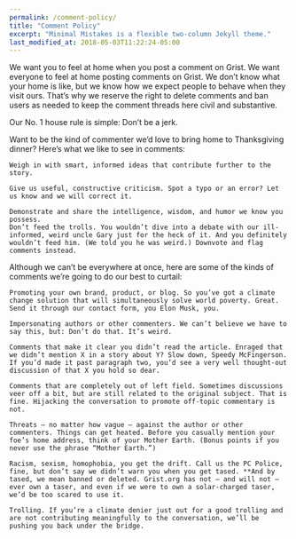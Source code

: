 ```yaml
---
permalink: /comment-policy/
title: "Comment Policy"
excerpt: "Minimal Mistakes is a flexible two-column Jekyll theme."
last_modified_at: 2018-05-03T11:22:24-05:00
---
```


We want you to feel at home when you post a comment on Grist. We want everyone to feel at home posting comments on Grist. We don’t know what your home is like, but we know how we expect people to behave when they visit ours. That’s why we reserve the right to delete comments and ban users as needed to keep the comment threads here civil and substantive.

Our No. 1 house rule is simple: Don’t be a jerk.

Want to be the kind of commenter we’d love to bring home to Thanksgiving dinner? Here’s what we like to see in comments:

    Weigh in with smart, informed ideas that contribute further to the story.

    Give us useful, constructive criticism. Spot a typo or an error? Let us know and we will correct it.

    Demonstrate and share the intelligence, wisdom, and humor we know you possess.
    Don’t feed the trolls. You wouldn’t dive into a debate with our ill-informed, weird uncle Gary just for the heck of it. And you definitely wouldn’t feed him. (We told you he was weird.) Downvote and flag comments instead.

Although we can’t be everywhere at once, here are some of the kinds of comments we’re going to do our best to curtail:

    Promoting your own brand, product, or blog. So you’ve got a climate change solution that will simultaneously solve world poverty. Great. Send it through our contact form, you Elon Musk, you.

    Impersonating authors or other commenters. We can’t believe we have to say this, but: Don’t do that. It’s weird.

    Comments that make it clear you didn’t read the article. Enraged that we didn’t mention X in a story about Y? Slow down, Speedy McFingerson. If you’d made it past paragraph two, you’d see a very well thought-out discussion of that X you hold so dear.

    Comments that are completely out of left field. Sometimes discussions veer off a bit, but are still related to the original subject. That is fine. Hijacking the conversation to promote off-topic commentary is not.

    Threats — no matter how vague — against the author or other commenters. Things can get heated. Before you casually mention your foe’s home address, think of your Mother Earth. (Bonus points if you never use the phrase “Mother Earth.”)

    Racism, sexism, homophobia, you get the drift. Call us the PC Police, fine, but don’t say we didn’t warn you when you get tased. **And by tased, we mean banned or deleted. Grist.org has not — and will not — ever own a taser, and even if we were to own a solar-charged taser, we’d be too scared to use it.

    Trolling. If you’re a climate denier just out for a good trolling and are not contributing meaningfully to the conversation, we’ll be pushing you back under the bridge.

